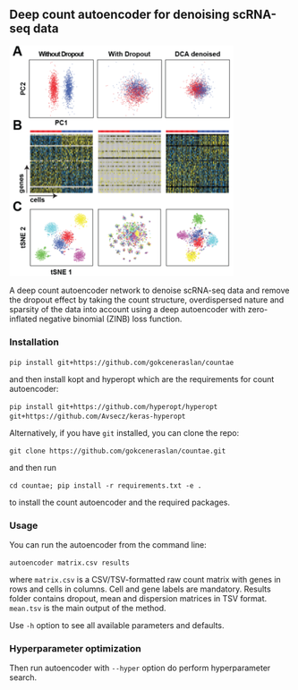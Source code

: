 ## Deep count autoencoder for denoising scRNA-seq data

<img src="figure1.png" alt="Count autoencoder comparison" width="400px">

A deep count autoencoder network to denoise scRNA-seq data and remove the dropout effect by taking the count structure, overdispersed nature and sparsity of the data into account using a deep autoencoder with zero-inflated negative binomial (ZINB) loss function.

### Installation

`pip install git+https://github.com/gokceneraslan/countae`

and then install kopt and hyperopt which are the requirements for count autoencoder:

`pip install git+https://github.com/hyperopt/hyperopt git+https://github.com/Avsecz/keras-hyperopt`

Alternatively, if you have `git` installed, you can clone the repo:

`git clone https://github.com/gokceneraslan/countae.git`

and then run

`cd countae; pip install -r requirements.txt -e .`

to install the count autoencoder and the required packages.

### Usage

You can run the autoencoder from the command line:

`autoencoder matrix.csv results`

where `matrix.csv` is a CSV/TSV-formatted raw count matrix with genes in rows and cells in columns. Cell and gene labels are mandatory. Results folder contains dropout, mean and dispersion matrices in TSV format. `mean.tsv` is the main output of the method.

Use `-h` option to see all available parameters and defaults.

### Hyperparameter optimization

Then run autoencoder with `--hyper` option do perform hyperparameter search.
